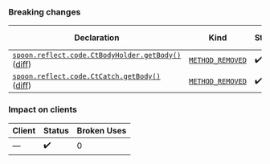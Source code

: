 ### Breaking changes
Declaration | Kind | Status | Impacted clients | Broken Uses
----------- | ---- | ------ | ---------------- | -----------
[`spoon.reflect.code.CtBodyHolder.getBody()`](https://github.com/spoon/spoon/blob/main//src/main/CtBodyHolder.java) ([diff](https://github.com/spoon/spoon/blob/main//src/main/CtBodyHolder.java)) | [`METHOD_REMOVED`](https://alien-tools.github.io/maracas/bcs/method-removed) | :heavy_check_mark: | None | None
[`spoon.reflect.code.CtCatch.getBody()`](https://github.com/spoon/spoon/blob/main//src/main/CtCatch.java) ([diff](https://github.com/spoon/spoon/blob/main//src/main/CtCatch.java)) | [`METHOD_REMOVED`](https://alien-tools.github.io/maracas/bcs/method-removed) | :heavy_check_mark: | None | None

### Impact on clients
Client | Status | Broken Uses
------ | ------ | -----------
— | :heavy_check_mark: | 0
